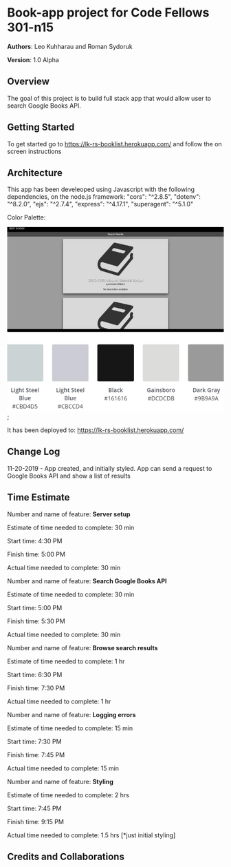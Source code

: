 # Book-app project for Code Fellows 301-n15

**Authors**: Leo Kuhharau and Roman Sydoruk

**Version**: 1.0 Alpha


## Overview
The goal of this project is to build full stack app that would allow user to search Google Books API. 


## Getting Started
To get started go to https://lk-rs-booklist.herokuapp.com/  and follow the on screen instructions


## Architecture
This app has been develeoped using Javascript with the following dependencies, on the node.js framework:
  "cors": "^2.8.5",
  "dotenv": "^8.2.0",
  "ejs": "^2.7.4",
  "express": "^4.17.1",
  "superagent": "^5.1.0"

Color Palette: 

 ![Color Palette](./public/img/color-palette.jpg) ;

It has been deployed to: https://lk-rs-booklist.herokuapp.com/


## Change Log
11-20-2019 - App created, and initially styled. App can send a request to Google Books API and show a list of results


## Time Estimate

Number and name of feature: **Server setup**

Estimate of time needed to complete: 30 min

Start time: 4:30 PM

Finish time: 5:00 PM

Actual time needed to complete: 30 min


Number and name of feature: **Search Google Books API** 

Estimate of time needed to complete: 30 min

Start time: 5:00 PM

Finish time: 5:30 PM

Actual time needed to complete: 30 min


Number and name of feature: **Browse search results**

Estimate of time needed to complete: 1 hr

Start time: 6:30 PM

Finish time: 7:30 PM

Actual time needed to complete: 1 hr


Number and name of feature: **Logging errors**

Estimate of time needed to complete: 15 min

Start time: 7:30 PM

Finish time: 7:45 PM

Actual time needed to complete: 15 min


Number and name of feature: **Styling**

Estimate of time needed to complete: 2 hrs

Start time: 7:45 PM

Finish time: 9:15 PM

Actual time needed to complete: 1.5 hrs [*just initial styling]



## Credits and Collaborations
